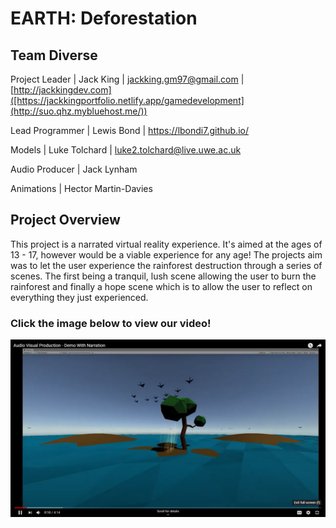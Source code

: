 # EARTH: Deforestation
## Team Diverse

Project Leader | Jack King | jackking.gm97@gmail.com | [http://jackkingdev.com]([https://jackkingportfolio.netlify.app/gamedevelopment](http://suo.qhz.mybluehost.me/))

Lead Programmer | Lewis Bond | https://lbondi7.github.io/

Models | Luke Tolchard | luke2.tolchard@live.uwe.ac.uk

Audio Producer | Jack Lynham 

Animations | Hector Martin-Davies 

## Project Overview
This project is a narrated virtual reality experience. It's aimed at the ages of 13 - 17, however would be a viable experience for any age! 
The projects aim was to let the user experience the rainforest destruction through a series of scenes. The first being a tranquil, lush scene
allowing the user to burn the rainforest and finally a hope scene which is to allow the user to reflect on everything they just experienced.


### Click the image below to view our video!
[![Watch the video](header.jpg)](https://youtu.be/5w7jlHQLG6Q)
